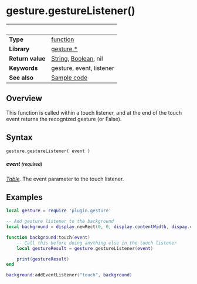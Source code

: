 # gesture.gestureListener()

|                      | &nbsp; 
| -------------------- | ---------------------------------------------------------------
| __Type__             | [function](http://docs.coronalabs.com/api/type/Function.html)
| __Library__          | [gesture.*](Readme.markdown)
| __Return value__     | [String](https://docs.coronalabs.com/api/type/String.html), [Boolean](https://docs.coronalabs.com/api/type/Boolean.html), nil
| __Keywords__         | gesture, event, listener
| __See also__         | [Sample code](sample.lua)


## Overview

This function is called within a touch listener, and at the end of the touch event returns the recognized gesture (or False).


## Syntax

	gesture.gestureListener( event )

##### event <small>(required)</small>
_[Table](http://docs.coronalabs.com/api/type/Table.html)._ The event parameter to the touch listener.


## Examples

``````lua
local gesture = require 'plugin.gesture'

-- Add gesture listener to the background
local background = display.newRect(0, 0, display.contentWidth, dispay.contentHeight)

function background:touch(event)
	-- Call this before doing anything else in the touch listener
	local gestureResult = gesture.gestureListener(event)

	print(gestureResult)
end

background:addEventListener("touch", background)
``````
